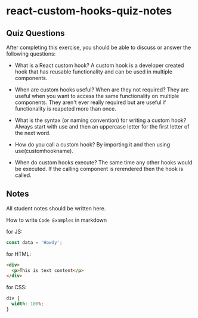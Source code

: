 # react-custom-hooks-quiz-notes

## Quiz Questions

After completing this exercise, you should be able to discuss or answer the following questions:

- What is a React custom hook?
  A custom hook is a developer created hook that has reusable functionality and can be used in multiple components.

- When are custom hooks useful? When are they not required?
  They are useful when you want to access the same functionality on multiple components. They aren't ever really required but are useful if functionality is reapeted more than once.

- What is the syntax (or naming convention) for writing a custom hook?
  Always start with use and then an uppercase letter for the first letter of the next word.

- How do you call a custom hook?
  By importing it and then using use(customhookname).

- When do custom hooks execute?
  The same time any other hooks would be executed. If the calling component is rerendered then the hook is called.

## Notes

All student notes should be written here.

How to write `Code Examples` in markdown

for JS:

```javascript
const data = 'Howdy';
```

for HTML:

```html
<div>
  <p>This is text content</p>
</div>
```

for CSS:

```css
div {
  width: 100%;
}
```
